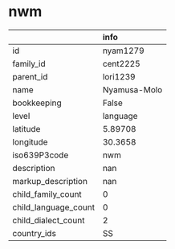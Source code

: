 # nwm
|                      | info         |
|:---------------------|:-------------|
| id                   | nyam1279     |
| family_id            | cent2225     |
| parent_id            | lori1239     |
| name                 | Nyamusa-Molo |
| bookkeeping          | False        |
| level                | language     |
| latitude             | 5.89708      |
| longitude            | 30.3658      |
| iso639P3code         | nwm          |
| description          | nan          |
| markup_description   | nan          |
| child_family_count   | 0            |
| child_language_count | 0            |
| child_dialect_count  | 2            |
| country_ids          | SS           |